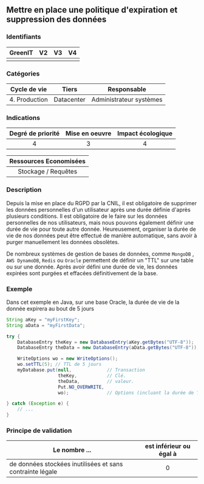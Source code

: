 ## Mettre en place une politique d'expiration et suppression des données

### Identifiants

| GreenIT |  V2  |  V3  |  V4  |
|:-------:|:----:|:----:|:----:|
|      |   |   |      |

### Catégories

| Cycle de vie |  Tiers  |  Responsable  |
|:---------:|:----:|:----:|
| 4. Production | Datacenter | Administrateur systèmes |

### Indications

| Degré de priorité |      Mise en oeuvre       |  Impact écologique    |
|:-------------------:|:-------------------------:|:---------------------:|
| 4 | 3 | 4 |

|Ressources Economisées   |
|:-----------------------:|
| Stockage / Requêtes |

### Description
Depuis la mise en place du RGPD par la CNIL, il est obligatoire de supprimer les données personnelles d'un utilisateur
après une durée définie d'après plusieurs conditions. Il est obligatoire de le faire sur les données personnelles de nos
utilisateurs, mais nous pouvons également définir une durée de vie pour toute autre donnée. Heureusement, organiser la 
durée de vie de nos données peut être effectué de manière automatique, sans avoir à purger manuellement les données obsolètes. 

De nombreux systèmes de gestion de bases de données, comme `MongoDB` , `AWS DynamoDB`, `Redis` ou `Oracle` permettent de
définir un "TTL" sur une table ou sur une donnée.
Après avoir défini une durée de vie, les données expirées sont purgées et effacées définitivement de la base.

### Exemple
Dans cet exemple en Java, sur une base Oracle, la durée de vie de la donnée expirera au bout de 5 jours
```java
String aKey = "myFirstKey";
String aData = "myFirstData";

try {
    DatabaseEntry theKey = new DatabaseEntry(aKey.getBytes("UTF-8"));
    DatabaseEntry theData = new DatabaseEntry(aData.getBytes("UTF-8"));

    WriteOptions wo = new WriteOptions();
    wo.setTTL(5); // TTL de 5 jours
    myDatabase.put(null,             // Transaction 
                   theKey,           // Clé.
                   theData,          // valeur.
                   Put.NO_OVERWRITE, 
                   wo);              // Options (incluant la durée de TTL).

} catch (Exception e) {
    // ...
} 
```

### Principe de validation

| Le nombre ... | est inférieur ou égal à |
| ------------- | :---------------------: |
| de données stockées inutilisées et sans contrainte légale  | 0 |
